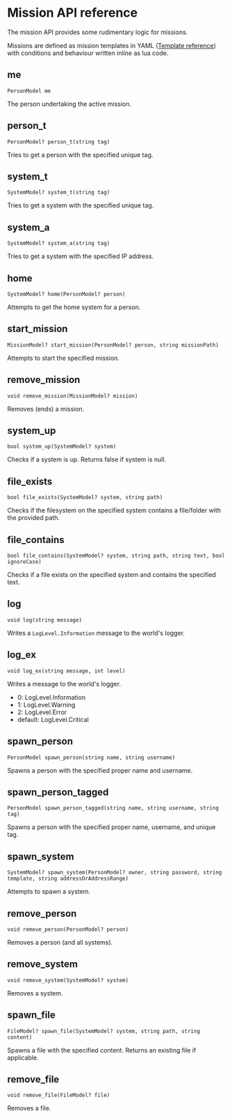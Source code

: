 # Mission API reference

The mission API provides some rudimentary logic for missions.

Missions are defined as mission templates in YAML
([Template reference](template-reference.md)) with conditions and behaviour
written inline as lua code.

## me

`PersonModel me`

The person undertaking the active mission.

## person_t

`PersonModel? person_t(string tag)`

Tries to get a person with the specified unique tag.

## system_t

`SystemModel? system_t(string tag)`

Tries to get a system with the specified unique tag.

## system_a

`SystemModel? system_a(string tag)`

Tries to get a system with the specified IP address.

## home

`SystemModel? home(PersonModel? person)`

Attempts to get the home system for a person.

## start_mission

`MissionModel? start_mission(PersonModel? person, string missionPath)`

Attempts to start the specified mission.

## remove_mission

`void remove_mission(MissionModel? mission)`

Removes (ends) a mission.

## system_up

`bool system_up(SystemModel? system)`

Checks if a system is up. Returns false if system is null.

## file_exists

`bool file_exists(SystemModel? system, string path)`

Checks if the filesystem on the specified system contains
a file/folder with the provided path.

## file_contains

`bool file_contains(SystemModel? system, string path, string text, bool ignoreCase)`

Checks if a file exists on the specified system and contains the specified text.

## log

`void log(string message)`

Writes a `LogLevel.Information` message to the world's logger.

## log_ex

`void log_ex(string message, int level)`

Writes a message to the world's logger.

* 0: LogLevel.Information
* 1: LogLevel.Warning
* 2: LogLevel.Error
* default: LogLevel.Critical

## spawn_person

`PersonModel spawn_person(string name, string username)`

Spawns a person with the specified proper name and username.

## spawn_person_tagged

`PersonModel spawn_person_tagged(string name, string username, string tag)`

Spawns a person with the specified proper name, username, and unique tag.

## spawn_system

`SystemModel? spawn_system(PersonModel? owner, string password, string template, string addressOrAddressRange)`

Attempts to spawn a system.

## remove_person

`void remove_person(PersonModel? person)`

Removes a person (and all systems).

## remove_system

`void remove_system(SystemModel? system)`

Removes a system.

## spawn_file

`FileModel? spawn_file(SystemModel? system, string path, string content)`

Spawns a file with the specified content. Returns an existing file if applicable.

## remove_file

`void remove_file(FileModel? file)`

Removes a file.